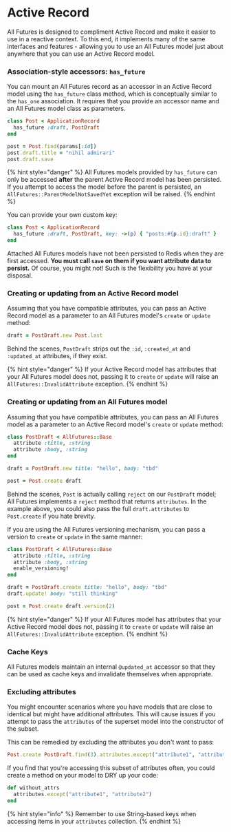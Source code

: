 # Active Record

All Futures is designed to compliment Active Record and make it easier to use in a reactive context. To this end, it implements many of the same interfaces and features - allowing you to use an All Futures model just about anywhere that you can use an Active Record model.

### Association-style accessors: `has_future`

You can mount an All Futures record as an accessor in an Active Record model using the `has_future` class method, which is conceptually similar to the `has_one` association. It requires that you provide an accessor name and an All Futures model class as parameters.

```ruby
class Post < ApplicationRecord
  has_future :draft, PostDraft
end

post = Post.find(params[:id])
post.draft.title = "nihil admirari"
post.draft.save
```

{% hint style="danger" %}
All Futures models provided by `has_future` can only be accessed **after** the parent Active Record model has been persisted. If you attempt to access the model before the parent is persisted, an `AllFutures::ParentModelNotSavedYet` exception will be raised.
{% endhint %}

You can provide your own custom key:

```ruby
class Post < ApplicationRecord
  has_future :draft, PostDraft, key: ->(p) { "posts:#{p.id}:draft" }
end 
```

Attached All Futures models have not been persisted to Redis when they are first accessed. **You must call `save` on them if you want attribute data to persist.** Of course, you might not! Such is the flexibility you have at your disposal.

### Creating or updating from an Active Record model

Assuming that you have compatible attributes, you can pass an Active Record model as a parameter to an All Futures model's `create` or `update` method:

```ruby
draft = PostDraft.new Post.last
```

Behind the scenes, `PostDraft` strips out the `:id`, `:created_at` and `:updated_at` attributes, if they exist.

{% hint style="danger" %}
If your Active Record model has attributes that your All Futures model does not, passing it to `create` or `update` will raise an `AllFutures::InvalidAttribute` exception.
{% endhint %}

### Creating or updating from an All Futures model

Assuming that you have compatible attributes, you can pass an All Futures model as a parameter to an Active Record model's `create` or `update` method:

```ruby
class PostDraft < AllFutures::Base
  attribute :title, :string
  attribute :body, :string
end

draft = PostDraft.new title: "hello", body: "tbd"

post = Post.create draft
```

Behind the scenes, `Post` is actually calling `reject` on our `PostDraft` model; All Futures implements a `reject` method that returns `attributes`. In the example above, you could also pass the full `draft.attributes` to `Post.create` if you hate brevity.

If you are using the All Futures versioning mechanism, you can pass a version to `create` or `update` in the same manner:

```ruby
class PostDraft < AllFutures::Base
  attribute :title, :string
  attribute :body, :string
  enable_versioning!
end

draft = PostDraft.create title: "hello", body: "tbd"
draft.update! body: "still thinking"

post = Post.create draft.version(2)
```

{% hint style="danger" %}
If your All Futures model has attributes that your Active Record model does not, passing it to `create` or `update` will raise an `AllFutures::InvalidAttribute` exception.
{% endhint %}

### Cache Keys

All Futures models maintain an internal `@updated_at` accessor so that they can be used as cache keys and invalidate themselves when appropriate.

### Excluding attributes

You might encounter scenarios where you have models that are close to identical but might have additional attributes. This will cause issues if you attempt to pass the `attributes` of the superset model into the constructor of the subset.

This can be remedied by excluding the attributes you don't want to pass:

```ruby
Post.create PostDraft.find(3).attributes.except("attribute1", "attribute2")
```

If you find that you're accessing this subset of attributes often, you could create a method on your model to DRY up your code:

```ruby
def without_attrs
  attributes.except("attribute1", "attribute2")
end
```

{% hint style="info" %}
Remember to use String-based keys when accessing items in your `attributes` collection.
{% endhint %}

